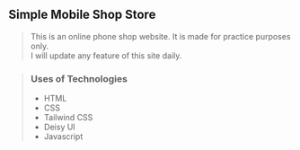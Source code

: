 ## Simple Mobile Shop Store   
> This is an online phone shop website. It is made for practice purposes only. <br> I will update any feature of this site daily.

> ### Uses of Technologies
>
> - HTML
> - CSS
> - Tailwind CSS
> - Deisy UI
> - Javascript
